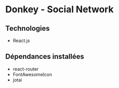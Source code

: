 # Donkey - Social Network

## Technologies
- React.js

## Dépendances installées
- react-router
- FontAwesomeIcon
- jotai
